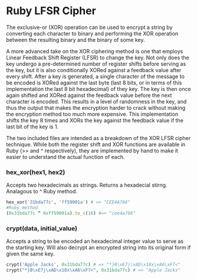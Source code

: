 # Ruby LFSR Cipher

The exclusive-or (XOR) operation can be used to encrypt a string by converting each character to binary and performing the XOR operation between the resulting binary and the binary of some key.

A more advanced take on the XOR ciphering method is one that employs Linear Feedback Shift Register (LFSR) to change the key. Not only does the key undergo a pre-determined number of register shifts before serving as the key, but it is also conditionally XORed against a feedback value after every shift. After a key is generated, a single character of the message to be encoded is XORed against the last byte (last 8 bits, or in terms of this implementation the last 8 bit hexadecimal) of they key. The key is then once again shifted and XORed against the feedback value before the next character is encoded. This results in a level of randomness in the key, and thus the output that makes the encryption harder to crack without making the encryption method too much more expensive. This implementation shifts the key 8 times and XORs the key against the feedback value if the last bit of the key is 1.

The two included files are intended as a breakdown of the XOR LFSR cipher technique. While both the register shift and XOR functions are available in Ruby (>> and ^ respectively), they are implemented by hand to make it easier to understand the actual function of each.

### hex_xor(hex1, hex2)
Accepts two hexadecimals as strings. Returns a hexadecial stirng. Analagous to ^ Ruby method.
```Ruby
hex_xor('31bda77c', 'ff59001a') # => "CEE4A766"
#Ruby method
(0x31bda77c ^ 0xff59001a).to_s(16) #=> "cee4a766"
```

### crypt(data, initial_value)
Accepts a string to be encoded an hexadecimal integer value to serve as the starting key. Will also decrypt an encrypted string into its original form if given the same key.

```Ruby
crypt('Apple Jacks', 0x31bda77c) # => "*}B\xE7j\xAD\x18x\xA6\xF7<"
crypt("*}B\xE7j\xAD\x18x\xA6\xF7<", 0x31bda77c) # => "Apple Jacks"
```
